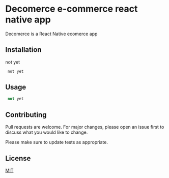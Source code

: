 # Decomerce e-commerce react native app

Decomerce is a React Native ecomerce app

## Installation

not yet

```bash
 not yet
```

## Usage

```python
 not yet
```

## Contributing

Pull requests are welcome. For major changes, please open an issue first to discuss what you would like to change.

Please make sure to update tests as appropriate.

## License

[MIT](https://choosealicense.com/licenses/mit/)
